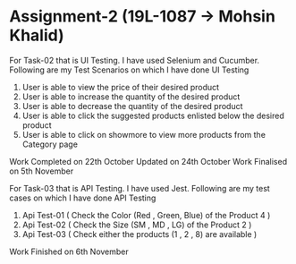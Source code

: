 # Assignment-2 (19L-1087 -> Mohsin Khalid)

For Task-02 that is UI Testing. I have used Selenium and Cucumber. 
Following are my Test Scenarios on which I have done UI Testing
1)  User is able to view the price of their desired product
2)  User is able to increase the quantity of the desired product
3)  User is able to decrease the quantity of the desired product
4)  User is able to click the suggested products enlisted below the desired product
5)  User is able to click on showmore to view more products from the Category page

Work Completed on 22th October
Updated on 24th October
Work Finalised on 5th November

For Task-03 that is API Testing. I have used Jest.
Following are my test cases on which I have done API Testing
1)  Api Test-01 ( Check the Color (Red , Green, Blue) of the Product 4 )
2)  Api Test-02 ( Check the Size (SM , MD , LG) of the Product 2 )
3)  Api Test-03 ( Check either the products (1 , 2 , 8)  are available )

Work Finished on 6th November 

